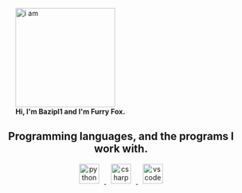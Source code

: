 <figure>
  <img src="https://media.stickerswiki.app/foxflea/38698.512.webp" width="200" alt="i am">
  <figcaption><strong>Hi, I'm Bazipl1 and I'm Furry Fox.</strong></figcaption>
</figure>

<div align="center">
  <h2>Programming languages, and the programs I work with.</h2>

  <a target="_blank" rel="noopener noreferrer" href="https://skillicons.dev/icons?i=py">
    <img src="https://skillicons.dev/icons?i=py" height="40" alt="python logo" style="margin: 0 10px;">
  </a>

  <a target="_blank" rel="noopener noreferrer" href="https://skillicons.dev/icons?i=cs">
    <img src="https://skillicons.dev/icons?i=cs" height="40" alt="csharp logo" style="margin: 0 10px;">
  </a>

  <a target="_blank" rel="noopener noreferrer" href="https://skillicons.dev/icons?i=vscode">
    <img src="https://skillicons.dev/icons?i=vscode" height="40" alt="vscode logo" style="margin: 0 10px;">
  </a>
</div>
